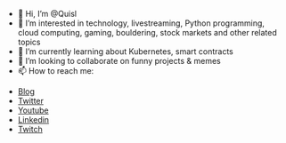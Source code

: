 - 👋 Hi, I’m @Quisl
- 👀 I’m interested in technology, livestreaming, Python programming, cloud computing, gaming, bouldering, stock markets and other related topics
- 🌱 I’m currently learning about Kubernetes, smart contracts 
- 💞️ I’m looking to collaborate on funny projects & memes
- 📫 How to reach me:
* [Blog](https://quisl.de)
* [Twitter](https://twitter.com/derquisl "Twitter")
* [Youtube](https://www.youtube.com/channel/UCzNwun1nMPM5ZrdVYxvsQ3A)
* [Linkedin](https://www.linkedin.com/in/jonas-rabe-450b00180/)
* [Twitch](https://www.twitch.tv/quisl)


<!---
Quisl/Quisl is a ✨ special ✨ repository because its `README.md` (this file) appears on your GitHub profile.
You can click the Preview link to take a look at your changes.
--->
